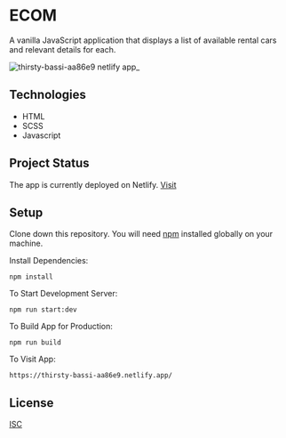 # ECOM

A vanilla JavaScript application that displays a list of available rental cars and relevant details for each.

![thirsty-bassi-aa86e9 netlify app_](https://user-images.githubusercontent.com/20817675/125874412-1b9dd8c8-b5da-4064-94e8-88a2d85e8285.png)

## Technologies

- HTML
- SCSS
- Javascript

## Project Status

The app is currently deployed on Netlify. [Visit](https://thirsty-bassi-aa86e9.netlify.app/)

## Setup

Clone down this repository. You will need [npm](https://nodejs.org/en/download/) installed globally on your machine.

Install Dependencies:

`npm install`

To Start Development Server:

`npm run start:dev`

To Build App for Production:

`npm run build`

To Visit App:

`https://thirsty-bassi-aa86e9.netlify.app/`

## License

[ISC](https://opensource.org/licenses/ISC)
